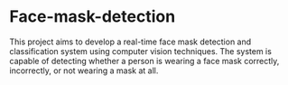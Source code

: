 # Face-mask-detection
This project aims to develop a real-time face mask detection and classification system using computer vision techniques. The system is capable of detecting whether a person is wearing a face mask correctly, incorrectly, or not wearing a mask at all.
